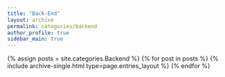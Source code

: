 ```yaml
---
title: "Back-End"
layout: archive
permalink: categories/backend
author_profile: true
sidebar_main: true
---
```



{% assign posts = site.categories.Backend %}
{% for post in posts %} {% include archive-single.html type=page.entries_layout %} {% endfor %}

